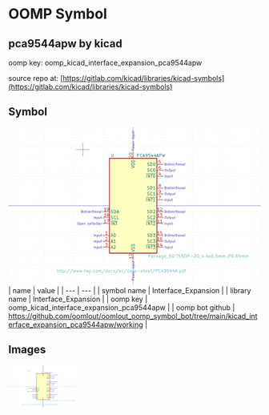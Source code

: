 # OOMP Symbol  
## pca9544apw  by kicad  
  
oomp key: oomp_kicad_interface_expansion_pca9544apw  
  
source repo at: [https://gitlab.com/kicad/libraries/kicad-symbols](https://gitlab.com/kicad/libraries/kicad-symbols)  
## Symbol  
  
[![working.png](working_600.png)](working.png)  
| name | value | 
| --- | --- | 
| symbol name | Interface_Expansion | 
| library name | Interface_Expansion | 
| oomp key | oomp_kicad_interface_expansion_pca9544apw | 
| oomp bot github | https://github.com/oomlout/oomlout_oomp_symbol_bot/tree/main/kicad_interface_expansion_pca9544apw/working | 
## Images  
  
[![working.png](working_140.png)](working.png)  
